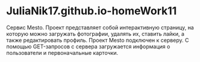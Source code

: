 # JuliaNik17.github.io-homeWork11
Сервис Mesto.
Проект представляет собой интерактивную страницу, на которую можно загружать фотографии, удалять их, ставить лайки, а также редактировать профиль.
Проект Mesto подключен к серверу. С помощью GET-запросов с сервера загружается информация о пользователи и первоначальные карточки.
